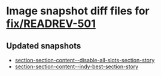 # Image snapshot diff files for [fix/READREV-501](https://github.com/brightsitesconsulting/indy-pwamp/pull/2371)

## Updated snapshots
- [section-section-content--disable-all-slots-section-story](./section-section-content--disable-all-slots-section-story)
- [section-section-content--indy-best-section-story](./section-section-content--indy-best-section-story)
